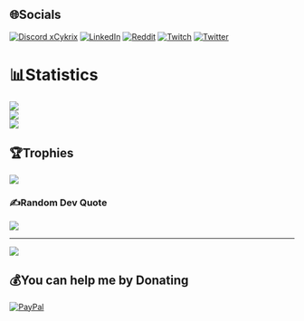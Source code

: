 ## 🌐Socials
[![Discord xCykrix](https://img.shields.io/badge/Discord-%237289DA.svg?logo=discord&logoColor=white)](https://discord.com/) [![LinkedIn](https://img.shields.io/badge/LinkedIn-%230077B5.svg?logo=linkedin&logoColor=white)](https://linkedin.com/in/samuel-voeller) [![Reddit](https://img.shields.io/badge/Reddit-%23FF4500.svg?logo=Reddit&logoColor=white)](https://reddit.com/user/xCykrix) [![Twitch](https://img.shields.io/badge/Twitch-%239146FF.svg?logo=Twitch&logoColor=white)](https://twitch.tv/xCykrix) [![Twitter](https://img.shields.io/badge/Twitter-%231DA1F2.svg?logo=Twitter&logoColor=white)](https://twitter.com/xCykrix) 

# 📊Statistics
![](https://github-readme-stats.vercel.app/api?username=xCykrix&theme=dark&hide_border=false&include_all_commits=true&count_private=true)<br/>
![](https://github-readme-streak-stats.herokuapp.com/?user=xCykrix&theme=dark&hide_border=false)<br/>
![](https://github-readme-stats.vercel.app/api/top-langs/?username=xCykrix&theme=dark&hide_border=false&include_all_commits=true&count_private=true&layout=compact)

## 🏆Trophies
![](https://github-profile-trophy.vercel.app/?username=xCykrix&theme=gruvbox&no-frame=false&no-bg=false&margin-w=4)

### ✍️Random Dev Quote
![](https://quotes-github-readme.vercel.app/api?type=horizontal&theme=gruvbox)

---
[![](https://visitcount.itsvg.in/api?id=xCykrix&icon=1&color=0)](https://visitcount.itsvg.in)

  ## 💰You can help me by Donating
  [![PayPal](https://img.shields.io/badge/PayPal-00457C?style=for-the-badge&logo=paypal&logoColor=white)](https://paypal.me/SamuelVoeller) 

  <!-- Proudly created with GPRM ( https://gprm.itsvg.in ) -->
  
